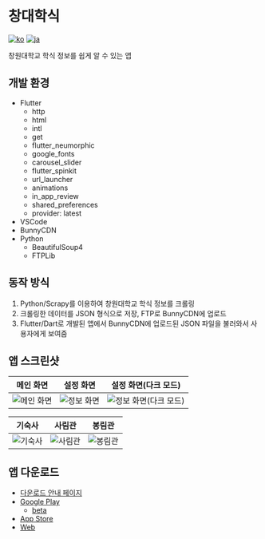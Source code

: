 # 창대학식
[![ko](https://img.shields.io/badge/lang-ko-red.svg)](https://github.com/picel/CWNU_meal/blob/master/README.md)
[![ja](https://img.shields.io/badge/lang-ja-blue.svg)](https://github.com/picel/CWNU_meal/blob/master/README.jp.md)

창원대학교 학식 정보를 쉽게 알 수 있는 앱

## 개발 환경
- Flutter
    - http
    - html
    - intl
    - get
    - flutter_neumorphic
    - google_fonts
    - carousel_slider
    - flutter_spinkit
    - url_launcher
    - animations
    - in_app_review
    - shared_preferences
    - provider: latest
- VSCode
- BunnyCDN
- Python
    - BeautifulSoup4
    - FTPLib

## 동작 방식
1. Python/Scrapy를 이용하여 창원대학교 학식 정보를 크롤링
2. 크롤링한 데이터를 JSON 형식으로 저장, FTP로 BunnyCDN에 업로드
3. Flutter/Dart로 개발된 앱에서 BunnyCDN에 업로드된 JSON 파일을 불러와서 사용자에게 보여줌

## 앱 스크린샷
메인 화면|설정 화면|설정 화면(다크 모드)
:---:|:---:|:---:
![메인 화면](https://github.com/picel/CWNU_meal/assets/30901178/ef69a2d8-c3bc-4781-aa4d-8824354108be)|![정보 화면](https://github.com/picel/CWNU_meal/assets/30901178/6596e968-c0dd-47cd-849b-73f644cd25b7)|![정보 화면(다크 모드)](https://github.com/picel/CWNU_meal/assets/30901178/ce2e6752-fb51-4929-94df-fa6740c4d1e0)

기숙사|사림관|봉림관
:---:|:---:|:---:
![기숙사](https://github.com/picel/CWNU_meal/assets/30901178/c8070f96-fc51-4df1-aace-13fe31f827d6)|![사림관](https://github.com/picel/CWNU_meal/assets/30901178/73d7f9d1-10f5-464c-a048-930a6d4546a3)|![봉림관](https://github.com/picel/CWNU_meal/assets/30901178/03bb150e-2998-4e53-826e-f98d51d58f56)

## 앱 다운로드
- [다운로드 안내 페이지](https://cwnumeal.ivis.dev/#/)
- [Google Play](https://play.google.com/store/apps/details?id=com.picel.cwnumeal)
    - [beta](https://play.google.com/apps/testing/com.picel.cwnumeal)
- [App Store](https://apps.apple.com/kr/app/%EC%B0%BD%EB%8C%80%ED%95%99%EC%8B%9D/id1606061004?l=en)
- [Web](https://flutter.picel.net/cwnumeal)
